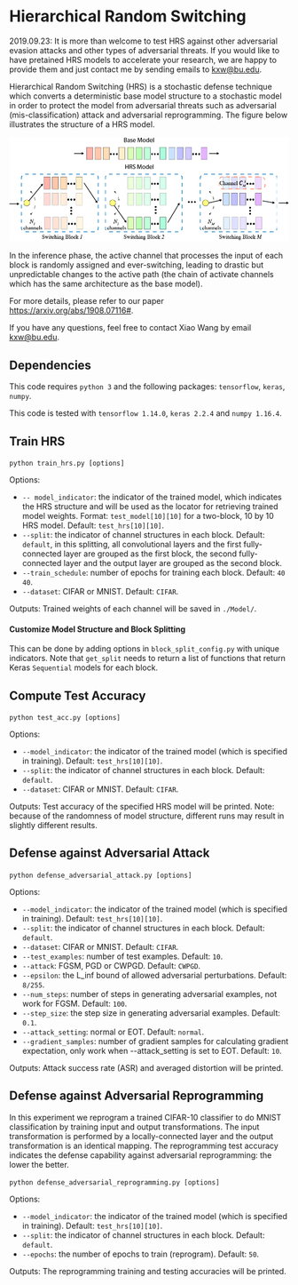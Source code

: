 Hierarchical Random Switching
=============================
2019.09.23:
It is more than welcome to test HRS against other adversarial evasion attacks and other types of adversarial threats. If you would like to have pretained HRS models to accelerate your research, we are happy to provide them and just contact me by sending emails to  kxw@bu.edu.

Hierarchical Random Switching (HRS) is a stochastic defense technique which
converts a deterministic base model structure to a stochastic model in
order to protect the model from adversarial threats such as adversarial
(mis-classification) attack and adversarial reprogramming. The
figure below illustrates the structure of a HRS model.

![](https://github.com/KieranXWang/HRS/raw/master/Figures/ijcai_hrs.png)

In the inference phase, the active channel that processes the input of
each block is randomly assigned and ever-switching, leading to drastic but
unpredictable changes to the active path (the chain of activate channels
which has the same architecture as the base model).

For more details, please refer to our paper https://arxiv.org/abs/1908.07116#. 


If you have any questions, feel free to contact Xiao Wang by email kxw@bu.edu.


## Dependencies
This code requires `python 3` and the following packages: `tensorflow`,
`keras`, `numpy`.

This code is tested with `tensorflow 1.14.0`, `keras 2.2.4` and `numpy 1.16.4`.


## Train HRS
`python train_hrs.py [options]`

Options:
* `-- model_indicator`: the indicator of the trained model, which indicates
the HRS structure and will be used as the locator for retrieving trained model
weights. Format: `test_model[10][10]` for a two-block, 10 by 10 HRS model.
Default: `test_hrs[10][10]`.
* `--split`: the indicator of channel structures in each block.
Default: `default`, in this splitting, all convolutional layers and the first
fully-connected layer are grouped as the first block, the second fully-connected layer
and the output layer are grouped as the second block.
* `--train_schedule`: number of epochs for training each block. Default: `40 40`.
* `--dataset`: CIFAR or MNIST. Default: `CIFAR`.

Outputs:
Trained weights of each channel will be saved in `./Model/`.

#### Customize Model Structure and Block Splitting
This can be done by adding options in `block_split_config.py` with unique indicators. Note that `get_split` needs to
return a list of functions that return Keras `Sequential` models for each block.

## Compute Test Accuracy
`python test_acc.py [options]`

Options:
* `--model_indicator`: the indicator of the trained model (which is specified in training).
Default: `test_hrs[10][10]`.
* `--split`: the indicator of channel structures in each block. Default: `default`.
* `--dataset`: CIFAR or MNIST. Default: `CIFAR`.

Outputs:
Test accuracy of the specified HRS model will be printed. Note: because
of the randomness of model structure, different runs may result in slightly
different results.

## Defense against Adversarial Attack
`python defense_adversarial_attack.py [options]`

Options:
* `--model_indicator`: the indicator of the trained model (which is specified in training). Default: `test_hrs[10][10]`.
* `--split`: the indicator of channel structures in each block. Default: `default`.
* `--dataset`: CIFAR or MNIST. Default: `CIFAR`.
* `--test_examples`: number of test examples. Default: `10`.
* `--attack`: FGSM, PGD or CWPGD. Default: `CWPGD`.
* `--epsilon`: the L_inf bound of allowed adversarial perturbations. Default: `8/255`.
* `--num_steps`: number of steps in generating adversarial examples, not work for FGSM. Default: `100`.
* `--step_size`: the step size in generating adversarial examples. Default: `0.1`.
* `--attack_setting`: normal or EOT. Default: `normal`.
* `--gradient_samples`: number of gradient samples for calculating gradient expectation, only work when --attack_setting is set to EOT. Default: `10`.

Outputs:
Attack success rate (ASR) and averaged distortion will be printed.

## Defense against Adversarial Reprogramming
In this experiment we reprogram a trained CIFAR-10 classifier to do MNIST
classification by training input and output transformations. The input transformation
is performed by a locally-connected layer and the output transformation is
an identical mapping. The reprogramming test accuracy indicates the defense
capability against adversarial reprogramming: the lower the better.

`python defense_adversarial_reprogramming.py [options]`

Options:
* `--model_indicator`: the indicator of the trained model (which is specified in training). Default: `test_hrs[10][10]`.
* `--split`: the indicator of channel structures in each block. Default: `default`.
* `--epochs`: the number of epochs to train (reprogram). Default: `50`.

Outputs:
The reprogramming training and testing accuracies will be printed.


